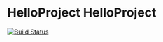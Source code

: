 ﻿# HelloProject HelloProject
 



[![Build Status](https://travis-ci.org/artemdvn/HelloProject.svg?branch=master)](https://travis-ci.org/artemdvn/HelloProject)

